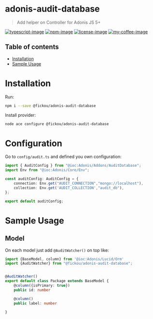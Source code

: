 # adonis-audit-database
> Add helper on Controller for Adonis JS 5+

[![typescript-image]][typescript-url] 
[![npm-image]][npm-url] 
[![license-image]][license-url]
[![my-coffee-image]][my-coffee-url]


<!-- START doctoc generated TOC please keep comment here to allow auto update -->
<!-- DON'T EDIT THIS SECTION, INSTEAD RE-RUN doctoc TO UPDATE -->
## Table of contents

- [Installation](#installation)
- [Sample Usage](#sample-usage)
  

<!-- END doctoc generated TOC please keep comment here to allow auto update -->

# Installation
Run:
```bash
npm i --save @fickou/adonis-audit-database
```

Install provider:
```bash
node ace configure @fickou/adonis-audit-database
```
# Configuration 
Go to `config/audit.ts` and defined you own configuration:
```ts
import { AuditConfig } from "@ioc:Adonis/Addons/AuditDatabase";
import Env from "@ioc:Adonis/Core/Env";

const auditConfig: AuditConfig = {
    connection: Env.get("AUDIT_CONNECTION","mongo://localhost"),
    collection: Env.get('AUDIT_COLLECTION',"audit_db"),
};

export default auditConfig;
```
# Sample Usage
## Model
On each model just add `@AuditWatcher()` on top like:

```ts
import {BaseModel, column} from '@ioc:Adonis/Lucid/Orm'
import {AuditWatcher} from "@fickou/adonis-audit-database";


@AuditWatcher()
export default class Package extends BaseModel {
    @column({isPrimary: true})
    public id: number

    @column()
    public label: number

}
```

[typescript-image]: https://img.shields.io/badge/Typescript-294E80.svg?logo=typescript
[typescript-url]:  "typescript"

[npm-image]: https://img.shields.io/npm/v/%40fickou%2Fadonis-audit-database.svg?logo=npm
[npm-url]: https://www.npmjs.com/package/adonis-request-throttler "npm"

[license-image]: https://img.shields.io/npm/l/%40fickou%2Fadonis-audit-database?color=blueviolet
[license-url]: LICENSE.md "license"
[my-coffee-image]:https://img.shields.io/badge/-buy_me_a%C2%A0coffee-gray?logo=buy-me-a-coffee
[my-coffee-url]:https://www.buymeacoffee.com/afidosstar



